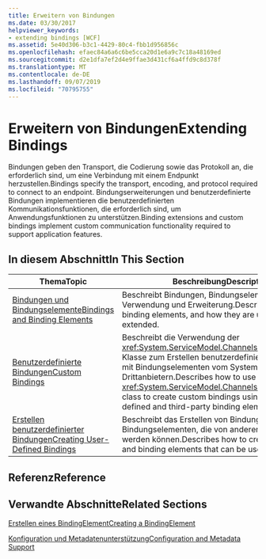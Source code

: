 ```yaml
---
title: Erweitern von Bindungen
ms.date: 03/30/2017
helpviewer_keywords:
- extending bindings [WCF]
ms.assetid: 5e40d306-b3c1-4429-80c4-fbb1d956856c
ms.openlocfilehash: efaec84a6a6c6be5cca20d1e6a9c7c18a48169ed
ms.sourcegitcommit: d2e1dfa7ef2d4e9ffae3d431cf6a4ffd9c8d378f
ms.translationtype: MT
ms.contentlocale: de-DE
ms.lasthandoff: 09/07/2019
ms.locfileid: "70795755"
---
```

# <a name="extending-bindings"></a><span data-ttu-id="9bd70-102">Erweitern von Bindungen</span><span class="sxs-lookup"><span data-stu-id="9bd70-102">Extending Bindings</span></span>
<span data-ttu-id="9bd70-103">Bindungen geben den Transport, die Codierung sowie das Protokoll an, die erforderlich sind, um eine Verbindung mit einem Endpunkt herzustellen.</span><span class="sxs-lookup"><span data-stu-id="9bd70-103">Bindings specify the transport, encoding, and protocol required to connect to an endpoint.</span></span> <span data-ttu-id="9bd70-104">Bindungserweiterungen und benutzerdefinierte Bindungen implementieren die benutzerdefinierten Kommunikationsfunktionen, die erforderlich sind, um Anwendungsfunktionen zu unterstützen.</span><span class="sxs-lookup"><span data-stu-id="9bd70-104">Binding extensions and custom bindings implement custom communication functionality required to support application features.</span></span>  
  
## <a name="in-this-section"></a><span data-ttu-id="9bd70-105">In diesem Abschnitt</span><span class="sxs-lookup"><span data-stu-id="9bd70-105">In This Section</span></span>  
  
|<span data-ttu-id="9bd70-106">Thema</span><span class="sxs-lookup"><span data-stu-id="9bd70-106">Topic</span></span>|<span data-ttu-id="9bd70-107">Beschreibung</span><span class="sxs-lookup"><span data-stu-id="9bd70-107">Description</span></span>|  
|-----------|-----------------|  
|[<span data-ttu-id="9bd70-108">Bindungen und Bindungselemente</span><span class="sxs-lookup"><span data-stu-id="9bd70-108">Bindings and Binding Elements</span></span>](bindings-and-binding-elements.md)|<span data-ttu-id="9bd70-109">Beschreibt Bindungen, Bindungselemente sowie ihre Verwendung und Erweiterung.</span><span class="sxs-lookup"><span data-stu-id="9bd70-109">Describes bindings, binding elements, and how they are used and extended.</span></span>|  
|[<span data-ttu-id="9bd70-110">Benutzerdefinierte Bindungen</span><span class="sxs-lookup"><span data-stu-id="9bd70-110">Custom Bindings</span></span>](custom-bindings.md)|<span data-ttu-id="9bd70-111">Beschreibt die Verwendung der <xref:System.ServiceModel.Channels.CustomBinding>-Klasse zum Erstellen benutzerdefinierter Bindungen mit Bindungselementen vom System und von Drittanbietern.</span><span class="sxs-lookup"><span data-stu-id="9bd70-111">Describes how to use the <xref:System.ServiceModel.Channels.CustomBinding> class to create custom bindings using system-defined and third-party binding elements.</span></span>|  
|[<span data-ttu-id="9bd70-112">Erstellen benutzerdefinierter Bindungen</span><span class="sxs-lookup"><span data-stu-id="9bd70-112">Creating User-Defined Bindings</span></span>](creating-user-defined-bindings.md)|<span data-ttu-id="9bd70-113">Beschreibt das Erstellen von Bindungen und Bindungselementen, die von anderen verwendet werden können.</span><span class="sxs-lookup"><span data-stu-id="9bd70-113">Describes how to create bindings and binding elements that can be used by others.</span></span>|  
  
## <a name="reference"></a><span data-ttu-id="9bd70-114">Referenz</span><span class="sxs-lookup"><span data-stu-id="9bd70-114">Reference</span></span>  
  
## <a name="related-sections"></a><span data-ttu-id="9bd70-115">Verwandte Abschnitte</span><span class="sxs-lookup"><span data-stu-id="9bd70-115">Related Sections</span></span>  
 [<span data-ttu-id="9bd70-116">Erstellen eines BindingElement</span><span class="sxs-lookup"><span data-stu-id="9bd70-116">Creating a BindingElement</span></span>](creating-a-bindingelement.md)  
  
 [<span data-ttu-id="9bd70-117">Konfiguration und Metadatenunterstützung</span><span class="sxs-lookup"><span data-stu-id="9bd70-117">Configuration and Metadata Support</span></span>](configuration-and-metadata-support.md)
